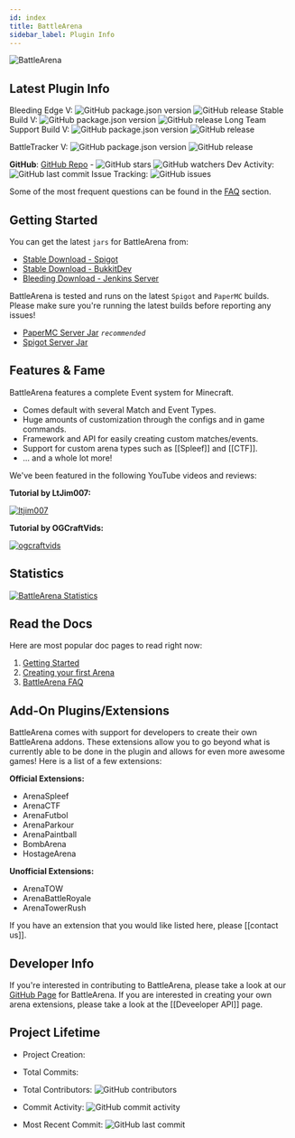 ```yaml
---
id: index
title: BattleArena
sidebar_label: Plugin Info
---
```


![BattleArena](https://wiki.battleplugins.org/images/6/62/BATTLEARENA.png "BattleArena")

## Latest Plugin Info

Bleeding Edge V: ![GitHub package.json version](https://img.shields.io/github/package-json/v/battleplugins/battlearena.svg?style=flat-square) ![GitHub release](https://img.shields.io/github/release/battleplugins/battlearena.svg?style=flat-square)
Stable Build V: ![GitHub package.json version](https://img.shields.io/github/package-json/v/battleplugins/battlearena.svg?style=flat-square) ![GitHub release](https://img.shields.io/github/release/battleplugins/battlearena.svg?style=flat-square)
Long Team Support Build V: ![GitHub package.json version](https://img.shields.io/github/package-json/v/battleplugins/battlearena.svg?style=flat-square) ![GitHub release](https://img.shields.io/github/release/battleplugins/battlearena.svg?style=flat-square)

BattleTracker V: ![GitHub package.json version](https://img.shields.io/github/package-json/v/battleplugins/battletracker.svg?style=flat-square) ![GitHub release](https://img.shields.io/github/release/battleplugins/battlearena.svg?style=flat-square)

**GitHub**: [GitHub Repo](https://github.com/battleplugins/battlearena) - ![GitHub stars](https://img.shields.io/github/stars/battleplugins/battlearena.svg?style=social) ![GitHub watchers](https://img.shields.io/github/watchers/battleplugins/battlearena.svg?style=social)
Dev Activity: ![GitHub last commit](https://img.shields.io/github/last-commit/battleplugins/battlearena.svg?style=flat-square)
Issue Tracking: ![GitHub issues](https://img.shields.io/github/issues/battleplugins/battlearena.svg?style=flat-square)

Some of the most frequent questions can be found in the [FAQ](ba/faq.md) section.

## Getting Started

You can get the latest `jars` for BattleArena from:

 - [Stable Download - Spigot](https://www.spigotmc.org/resources/battle-arena.2164/)
 - [Stable Download - BukkitDev](https://dev.bukkit.org/projects/battlearena2)
 - [Bleeding Download - Jenkins Server](https://ci.battleplugins.org)

BattleArena is tested and runs on the latest `Spigot` and `PaperMC` builds. Please make sure you're running the latest builds before reporting any issues!

 - [PaperMC Server Jar](https://papermc.io/downloads) *`recommended`*
 - [Spigot Server Jar](https://www.spigotmc.org/wiki/spigot-installation)

## Features & Fame

BattleArena features a complete Event system for Minecraft.
* Comes default with several Match and Event Types.
* Huge amounts of customization through the configs and in game commands.
* Framework and API for easily creating custom matches/events.
* Support for custom arena types such as [[Spleef]] and [[CTF]].
* ... and a whole lot more!

We've been featured in the following YouTube videos and reviews:

**Tutorial by LtJim007:**

[![ltjim007](https://img.youtube.com/vi/dR0tmySt5ac/0.jpg)](https://www.youtube.com/watch?v=dR0tmySt5ac)

**Tutorial by OGCraftVids:**

[![ogcraftvids](https://img.youtube.com/vi/m6E-q_w7tOM/0.jpg)](https://www.youtube.com/watch?v=m6E-q_w7tOM)

## Statistics 
[![BattleArena Statistics](https://bstats.org/signatures/bukkit/BattleArena.svg)](https://bstats.org/plugin/bukkit/BattleArena)

## Read the Docs

Here are most popular doc pages to read right now:
1. [Getting Started](ba/getting-started.md)
2. [Creating your first Arena](ba/arenas/simple.md)
3. [BattleArena FAQ](ba/faq.md)

## Add-On Plugins/Extensions

BattleArena comes with support for developers to create their own BattleArena addons. These extensions allow you to go beyond what is currently able to be done in the plugin and allows for even more awesome games! Here is a list of a few extensions:

**Official Extensions:**
- ArenaSpleef
- ArenaCTF
- ArenaFutbol
- ArenaParkour
- ArenaPaintball
- BombArena
- HostageArena

**Unofficial Extensions:**
- ArenaTOW
- ArenaBattleRoyale
- ArenaTowerRush

If you have an extension that you would like listed here, please [[contact us]].

## Developer Info

If you're interested in contributing to BattleArena, please take a look at our [GitHub Page](https://github.com/BattlePlugins/BattleArena) for BattleArena. If you are interested in creating your own arena extensions, please take a look at the [[Deveeloper API]] page. 

## Project Lifetime

* Project Creation: 

* Total Commits:
* Total Contributors: ![GitHub contributors](https://img.shields.io/github/contributors/battleplugins/battlearena.svg?style=flat-square)

* Commit Activity: ![GitHub commit activity](https://img.shields.io/github/commit-activity/y/battleplugins/battlearena.svg?style=flat-square)
* Most Recent Commit: ![GitHub last commit](https://img.shields.io/github/last-commit/battleplugins/battlearena.svg?style=flat-square)